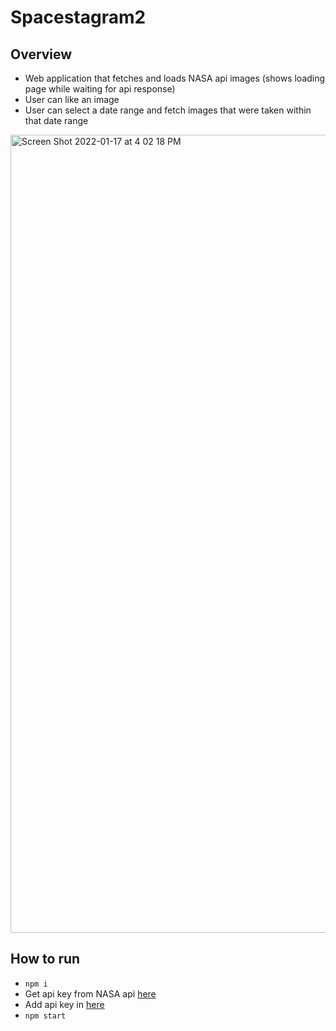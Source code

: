 # Spacestagram2

## Overview
- Web application that fetches and loads NASA api images (shows loading page while waiting for api response)
- User can like an image
- User can select a date range and fetch images that were taken within that date range
<img width="1277" alt="Screen Shot 2022-01-17 at 4 02 18 PM" src="https://user-images.githubusercontent.com/35233304/149846505-4a33a9df-edea-496b-a700-56d8a01008a0.png">

## How to run
- ```npm i```
- Get api key from NASA api [here](https://api.nasa.gov/)
- Add api key in [here](https://github.com/tnguyen10/Spacestagram2/blob/main/src/components/NASACards.js#L17)
- ```npm start```



